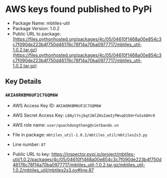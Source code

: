# AWS keys found published to PyPi

* Package Name: mbtiles-util
* Package Version: 1.0.2
* Public URL to package: [https://files.pythonhosted.org/packages/4c/05/04610f1468a00e854c3c7f090de223b4f750d46176c78f14a70ba0977717/mbtiles_util-1.0.2.tar.gz](https://files.pythonhosted.org/packages/4c/05/04610f1468a00e854c3c7f090de223b4f750d46176c78f14a70ba0977717/mbtiles_util-1.0.2.tar.gz)

## Key Details

### `AKIA6RKBM6UF2C7GQM6W`

* AWS Access Key ID: `AKIA6RKBM6UF2C7GQM6W`
* AWS Secret Access Key: `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` 
* AWS role name: `user/quachdongthang@vietbando.vn`
* File in package: `mbtiles_util-1.0.2/mbtiles_util/mbtiles2s3.py`
* Line number: `87`

* Public URL to key: https://inspector.pypi.io/project/mbtiles-util/1.0.2/packages/4c/05/04610f1468a00e854c3c7f090de223b4f750d46176c78f14a70ba0977717/mbtiles_util-1.0.2.tar.gz/mbtiles_util-1.0.2/mbtiles_util/mbtiles2s3.py#line.87



